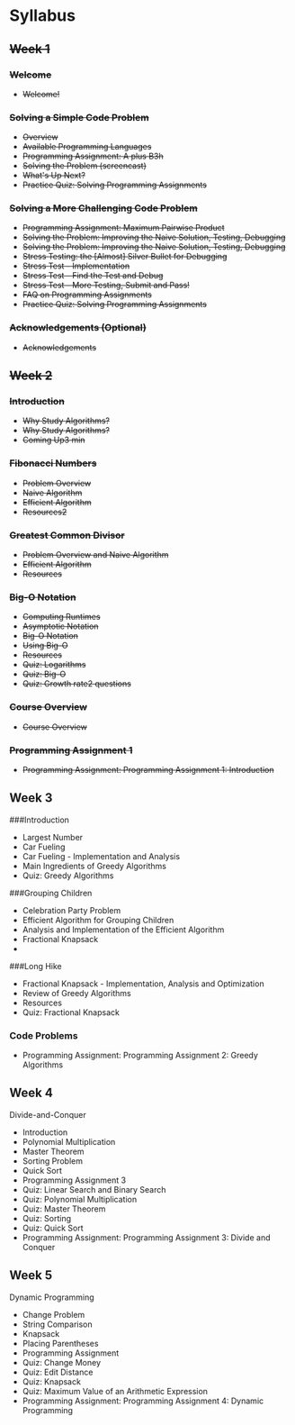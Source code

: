 # Syllabus

## ~~Week 1~~

### ~~Welcome~~
- ~~Welcome!~~

### ~~Solving a Simple Code Problem~~
- ~~Overview~~
- ~~Available Programming Languages~~
- ~~Programming Assignment: A plus B3h~~
- ~~Solving the Problem (screencast)~~
- ~~What's Up Next?~~
- ~~Practice Quiz: Solving Programming Assignments~~

### ~~Solving a More Challenging Code Problem~~
- ~~Programming Assignment: Maximum Pairwise Product~~
- ~~Solving the Problem: Improving the Naive Solution, Testing, Debugging~~
- ~~Solving the Problem: Improving the Naive Solution, Testing, Debugging~~
- ~~Stress Testing: the [Almost] Silver Bullet for Debugging~~
- ~~Stress Test - Implementation~~
- ~~Stress Test - Find the Test and Debug~~
- ~~Stress Test - More Testing, Submit and Pass!~~
- ~~FAQ on Programming Assignments~~
- ~~Practice Quiz: Solving Programming Assignments~~

### ~~Acknowledgements (Optional)~~
- ~~Acknowledgements~~

## ~~Week 2~~

### ~~Introduction~~
- ~~Why Study Algorithms?~~
- ~~Why Study Algorithms?~~
- ~~Coming Up3 min~~

### ~~Fibonacci Numbers~~
- ~~Problem Overview~~
- ~~Naive Algorithm~~
- ~~Efficient Algorithm~~
- ~~Resources2~~

### ~~Greatest Common Divisor~~
- ~~Problem Overview and Naive Algorithm~~
- ~~Efficient Algorithm~~
- ~~Resources~~

### ~~Big-O Notation~~
- ~~Computing Runtimes~~
- ~~Asymptotic Notation~~
- ~~Big-O Notation~~
- ~~Using Big-O~~
- ~~Resources~~
- ~~Quiz: Logarithms~~
- ~~Quiz: Big-O~~
- ~~Quiz: Growth rate2 questions~~

### ~~Course Overview~~
- ~~Course Overview~~

### ~~Programming Assignment 1~~
- ~~Programming Assignment: Programming Assignment 1: Introduction~~

## Week 3

###Introduction
- Largest Number
- Car Fueling
- Car Fueling - Implementation and Analysis
- Main Ingredients of Greedy Algorithms
- Quiz: Greedy Algorithms

###Grouping Children
- Celebration Party Problem
- Efficient Algorithm for Grouping Children
- Analysis and Implementation of the Efficient Algorithm
- Fractional Knapsack
- 
###Long Hike
- Fractional Knapsack - Implementation, Analysis and Optimization
- Review of Greedy Algorithms
- Resources
- Quiz: Fractional Knapsack

### Code Problems

- Programming Assignment: Programming Assignment 2: Greedy Algorithms

## Week 4

Divide-and-Conquer

- Introduction
- Polynomial Multiplication
- Master Theorem
- Sorting Problem
- Quick Sort
- Programming Assignment 3
- Quiz: Linear Search and Binary Search
- Quiz: Polynomial Multiplication
- Quiz: Master Theorem
- Quiz: Sorting
- Quiz: Quick Sort
- Programming Assignment: Programming Assignment 3: Divide and Conquer

## Week 5

Dynamic Programming

- Change Problem
- String Comparison
- Knapsack
- Placing Parentheses
- Programming Assignment
- Quiz: Change Money
- Quiz: Edit Distance
- Quiz: Knapsack
- Quiz: Maximum Value of an Arithmetic Expression
- Programming Assignment: Programming Assignment 4: Dynamic Programming
